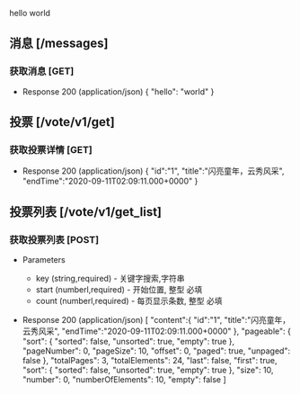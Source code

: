 <!-- aglio -i vote.md -o vote.html -->
<!-- drakov -f ./vote.md -p 3000 -->


hello world

## 消息 [/messages]

### 获取消息 [GET]

+ Response 200 (application/json)
{
  "hello": "world"
}

## 投票 [/vote/v1/get]

### 获取投票详情 [GET]

+ Response 200 (application/json)
{
  "id":"1",
  "title":"闪亮童年，云秀风采",
  "endTime":"2020-09-11T02:09:11.000+0000"
}


## 投票列表 [/vote/v1/get_list]

### 获取投票列表 [POST]

+ Parameters
    + key (string,required) - 关键字搜索,字符串
    + start (numberl,required) - 开始位置, 整型 必填
    + count (numberl,required) - 每页显示条数, 整型  必填

+ Response 200 (application/json)
[
  "content":{
    "id":"1",
    "title":"闪亮童年，云秀风采",
    "endTime":"2020-09-11T02:09:11.000+0000"
  },
  "pageable": {
      "sort": {
          "sorted": false,
          "unsorted": true,
          "empty": true
      },
      "pageNumber": 0,
      "pageSize": 10,
      "offset": 0,
      "paged": true,
      "unpaged": false
  },
  "totalPages": 3,
  "totalElements": 24,
  "last": false,
  "first": true,
  "sort": {
      "sorted": false,
      "unsorted": true,
      "empty": true
  },
  "size": 10,
  "number": 0,
  "numberOfElements": 10,
  "empty": false
]

